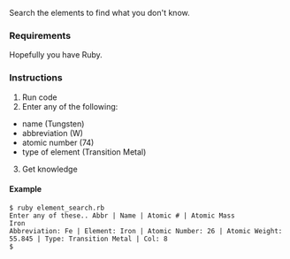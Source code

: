 Search the elements to find what you don't know.

### Requirements
Hopefully you have Ruby.

### Instructions
1. Run code
2. Enter any of the following: 
- name (Tungsten)
- abbreviation (W)
- atomic number (74)
- type of element (Transition Metal)
3. Get knowledge

#### Example
```
$ ruby element_search.rb
Enter any of these.. Abbr | Name | Atomic # | Atomic Mass
Iron
Abbreviation: Fe | Element: Iron | Atomic Number: 26 | Atomic Weight: 55.845 | Type: Transition Metal | Col: 8
$
```